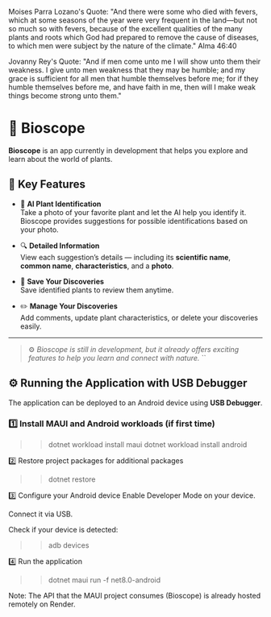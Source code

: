 Moises Parra Lozano's Quote: "And there were some who died with fevers, which at some seasons of the year were very frequent in the land—but not so much so with fevers, because of the excellent qualities of the many plants and roots which God had prepared to remove the cause of diseases, to which men were subject by the nature of the climate." Alma 46:40

Jovanny Rey's Quote: "And if men come unto me I will show unto them their weakness. I give unto men weakness that they may be humble; and my grace is sufficient for all men that humble themselves before me; for if they humble themselves before me, and have faith in me, then will I make weak things become strong unto them."

# 🌿 Bioscope

**Bioscope** is an app currently in development that helps you explore and learn about the world of plants.

## 🌱 Key Features

- 📸 **AI Plant Identification**  
  Take a photo of your favorite plant and let the AI help you identify it. Bioscope provides suggestions for possible identifications based on your photo.

- 🔍 **Detailed Information**  
  View each suggestion’s details — including its **scientific name**, **common name**, **characteristics**, and a **photo**.

- 💾 **Save Your Discoveries**  
  Save identified plants to review them anytime.

- ✏️ **Manage Your Discoveries**  
  Add comments, update plant characteristics, or delete your discoveries easily.

---

> ⚙️ *Bioscope is still in development, but it already offers exciting features to help you learn and connect with nature.*
``
## ⚙️ Running the Application with USB Debugger

The application can be deployed to an Android device using **USB Debugger**.  

### 1️⃣ Install MAUI and Android workloads (if first time)
>>dotnet workload install maui
>>dotnet workload install android

2️⃣ Restore project packages for additional packages
>>dotnet restore

3️⃣ Configure your Android device
Enable Developer Mode on your device.

Connect it via USB.

Check if your device is detected:
>>adb devices

4️⃣ Run the application
>>dotnet maui run -f net8.0-android

Note:
The API that the MAUI project consumes (Bioscope) is already hosted remotely on Render.
